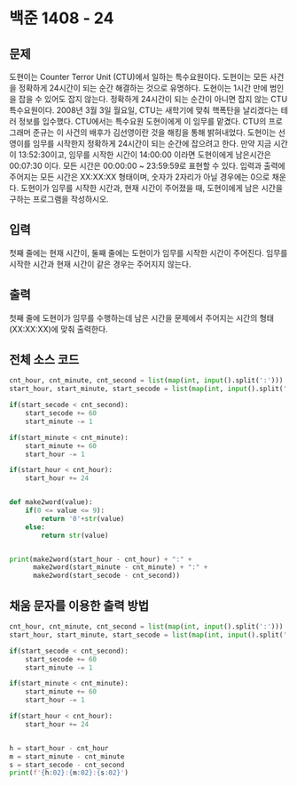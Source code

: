 # 백준 1408 - 24

## 문제
도현이는 Counter Terror Unit (CTU)에서 일하는 특수요원이다. 도현이는 모든 사건을 정확하게 24시간이 되는 순간 해결하는 것으로 유명하다. 도현이는 1시간 만에 범인을 잡을 수 있어도 잡지 않는다. 정확하게 24시간이 되는 순간이 아니면 잡지 않는 CTU 특수요원이다.
2008년 3월 3일 월요일, CTU는 새학기에 맞춰 핵폭탄을 날리겠다는 테러 정보를 입수했다. CTU에서는 특수요원 도현이에게 이 임무를 맡겼다. CTU의 프로그래머 준규는 이 사건의 배후가 김선영이란 것을 해킹을 통해 밝혀내었다.
도현이는 선영이를 임무를 시작한지 정확하게 24시간이 되는 순간에 잡으려고 한다.
만약 지금 시간이 13:52:30이고, 임무를 시작한 시간이 14:00:00 이라면 도현이에게 남은시간은 00:07:30 이다.
모든 시간은 00:00:00 ~ 23:59:59로 표현할 수 있다. 입력과 출력에 주어지는 모든 시간은 XX:XX:XX 형태이며, 숫자가 2자리가 아닐 경우에는 0으로 채운다.
도현이가 임무를 시작한 시간과, 현재 시간이 주어졌을 때, 도현이에게 남은 시간을 구하는 프로그램을 작성하시오.

## 입력
첫째 줄에는 현재 시간이, 둘째 줄에는 도현이가 임무를 시작한 시간이 주어진다. 임무를 시작한 시간과 현재 시간이 같은 경우는 주어지지 않는다.

## 출력
첫째 줄에 도현이가 임무를 수행하는데 남은 시간을 문제에서 주어지는 시간의 형태 (XX:XX:XX)에 맞춰 출력한다.


## 전체 소스 코드
```python
cnt_hour, cnt_minute, cnt_second = list(map(int, input().split(':')))
start_hour, start_minute, start_secode = list(map(int, input().split(':')))

if(start_secode < cnt_second):
    start_secode += 60
    start_minute -= 1

if(start_minute < cnt_minute):
    start_minute += 60
    start_hour -= 1

if(start_hour < cnt_hour):
    start_hour += 24


def make2word(value):
    if(0 <= value <= 9):
        return '0'+str(value)
    else:
        return str(value)


print(make2word(start_hour - cnt_hour) + ":" +
      make2word(start_minute - cnt_minute) + ":" +
      make2word(start_secode - cnt_second))
```

## 채움 문자를 이용한 출력 방법
```python
cnt_hour, cnt_minute, cnt_second = list(map(int, input().split(':')))
start_hour, start_minute, start_secode = list(map(int, input().split(':')))

if(start_secode < cnt_second):
    start_secode += 60
    start_minute -= 1

if(start_minute < cnt_minute):
    start_minute += 60
    start_hour -= 1

if(start_hour < cnt_hour):
    start_hour += 24


h = start_hour - cnt_hour
m = start_minute - cnt_minute
s = start_secode - cnt_second
print(f'{h:02}:{m:02}:{s:02}')
```